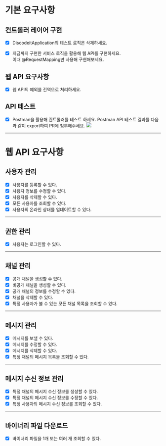 # 기본 요구사항

## 컨트롤러 레이어 구현

- [x]  DiscodeitApplication의 테스트 로직은 삭제하세요.

- [x]  지금까지 구현한 서비스 로직을 활용해 웹 API를 구현하세요.  
  이때 @RequestMapping만 사용해 구현해보세요.

## 웹 API 요구사항

- [x]  웹 API의 예외를 전역으로 처리하세요.

## API 테스트

- [x] Postman을 활용해 컨트롤러를 테스트 하세요.
  Postman API 테스트 결과를 다음과 같이 export하여 PR에 첨부해주세요.
  ![](https://bakey-api.codeit.kr/api/files/resource?root=static&amp;seqId=12025&amp;version=1&amp;directory=/v9o86p5ln-image.png&amp;name=v9o86p5ln-image.png)

---

# 웹 API 요구사항

## 사용자 관리

- [x] 사용자를 등록할 수 있다.
- [x] 사용자 정보를 수정할 수 있다.
- [x] 사용자를 삭제할 수 있다.
- [x] 모든 사용자를 조회할 수 있다.
- [x] 사용자의 온라인 상태를 업데이트할 수 있다.

---

## 권한 관리

- [x] 사용자는 로그인할 수 있다.

---

## 채널 관리

- [x] 공개 채널을 생성할 수 있다.
- [x] 비공개 채널을 생성할 수 있다.
- [x] 공개 채널의 정보를 수정할 수 있다.
- [x] 채널을 삭제할 수 있다.
- [x] 특정 사용자가 볼 수 있는 모든 채널 목록을 조회할 수 있다.

---

## 메시지 관리

- [x] 메시지를 보낼 수 있다.
- [x] 메시지를 수정할 수 있다.
- [x] 메시지를 삭제할 수 있다.
- [x] 특정 채널의 메시지 목록을 조회할 수 있다.

---

## 메시지 수신 정보 관리

- [x] 특정 채널의 메시지 수신 정보를 생성할 수 있다.
- [x] 특정 채널의 메시지 수신 정보를 수정할 수 있다.
- [x] 특정 사용자의 메시지 수신 정보를 조회할 수 있다.

---

## 바이너리 파일 다운로드

- [x] 바이너리 파일을 1개 또는 여러 개 조회할 수 있다.
